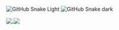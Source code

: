 ![GitHub Snake Light](https://raw.githubusercontent.com/yardenshoham/yardenshoham/output/github-contribution-grid-snake.svg#gh-light-mode-only)
![GitHub Snake dark](https://raw.githubusercontent.com/yardenshoham/yardenshoham/output/github-contribution-grid-snake-dark.svg#gh-dark-mode-only)

<a href="https://github.com/anuraghazra/github-readme-stats">
  <img align="center" src="https://github-readme-stats.vercel.app/api?username=yardenshoham&hide=stars&count_private=true&show_icons=true&theme=dark" />
</a>
<a href="https://github.com/anuraghazra/convoychat">
  <img align="center" src="https://github-readme-stats.vercel.app/api/top-langs/?username=yardenshoham&layout=compact&theme=dark" />
</a>